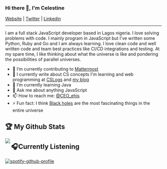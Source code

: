 ### Hi there 👋, I'm Celestine

[Website](https://ekohordan.com) |
[Twitter](https://twitter.com/CEO_ehis) |
[Linkedin](https://www.linkedin.com/in/ceoehis)

---

I am a full stack JavaScript developer based in Lagos nigeria. I love solving problems with code. I mainly program in JavaScript but I've written some Python, Ruby and Go and I am always learning. I love clean code and well written code and team best practices like CI/CD integrations and testing. At my spare time, I like thinking about what the universe is like and pondering the possibilities of parallel universes.

- 🔭 I’m currently contributing to [Mattermost](https://github.com/mattermost/mattermost-server)
- 📝 I currently write about CS concepts I'm learning and web programming at [CSLogs](https://cslogs.ekohordan.com/) and [my blog](https://blog.ekohordan.com)
- 🌱 I’m currently learning Java
- 💬 Ask me about anything JavaScript
- 📫 How to reach me: [@CEO_ehis](https://twitter.com/CEO_ehis)
- ⚡ Fun fact: I think [Black holes](https://en.wikipedia.org/wiki/Black_hole) are the most fascinating things in the entire universe

## :trophy: My Github Stats

<a href="https://readme-stats-cfgj2cxdy.vercel.app/api?username=CEOehis&count_private=true&show_icons=true&theme=cobalt">
  <img  align="left" src="https://readme-stats-cfgj2cxdy.vercel.app/api?username=CEOehis&count_private=true&show_icons=true&theme=cobalt" />
</a>

## 🎧Currently Listening

[![spotify-github-profile](https://spotify-github-profile.vercel.app/api/view?uid=ds4fjskqnp0nvq2xdjmh0fsw8&cover_image=false)](https://spotify-github-profile.vercel.app/api/view?uid=ds4fjskqnp0nvq2xdjmh0fsw8&redirect=true)

<!--
**CEOehis/CEOehis** is a ✨ _special_ ✨ repository because its `README.md` (this file) appears on your GitHub profile.

Here are some ideas to get you started:

- 🔭 I’m currently working on ...
- 🌱 I’m currently learning ...
- 👯 I’m looking to collaborate on ...
- 🤔 I’m looking for help with ...
- 💬 Ask me about ...
- 📫 How to reach me: ...
- 😄 Pronouns: ...
- ⚡ Fun fact: ...
-->
